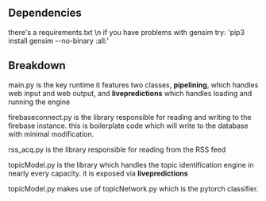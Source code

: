 ## Dependencies
there's a requirements.txt \n
if you have problems with gensim try:
'pip3 install gensim --no-binary :all:'

## Breakdown

main.py is the key runtime
it features two classes, **pipelining**, which handles web input 
and web output, and **livepredictions** which handles loading and running the engine

firebaseconnect.py is the library responsible for reading and writing to the firebase instance. this is boilerplate code which will write to the database with minimal modification.

rss_acq.py is the library responsible for reading from the RSS feed

topicModel.py is the library which handles the topic identification engine in nearly every capacity. it is exposed via **livepredictions** 

topicModel.py makes use of topicNetwork.py which is the pytorch classifier.

